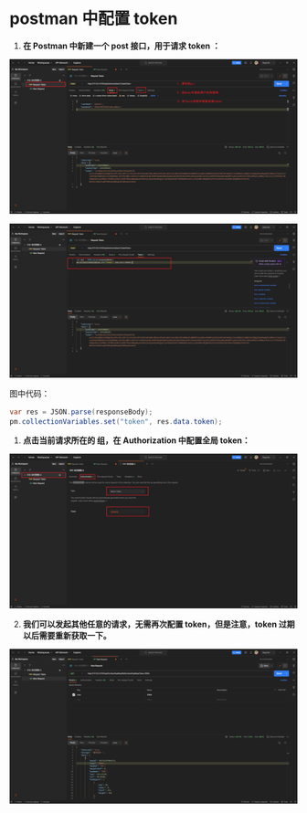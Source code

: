 # postman 中配置 token

1. **在 Postman 中新建一个 post 接口，用于请求 token ：**

![Untitled.png](image/Untitled.png)

![Untitled (1).png](image/Untitled++1+.png)

图中代码：

```C#
var res = JSON.parse(responseBody);
pm.collectionVariables.set("token", res.data.token);
```

1. **点击当前请求所在的 组，在 Authorization 中配置全局 token：**

![Untitled (2).png](image/Untitled++2+.png)

2. **我们可以发起其他任意的请求，无需再次配置 token，但是注意，token 过期以后需要重新获取一下。**

![Untitled (3).png](image/Untitled++3+.png)
